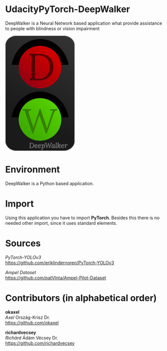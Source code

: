 # UdacityPyTorch-DeepWalker
DeepWalker is a Neural Network based application what provide assistance to people with blindness or vision impairment

![DeepWalker Logo](/icon_deepwalker.png)


# Environment
DeepWalker is a Python based application.



# Import
Using this application you have to import **PyTorch**. Besides this there is no needed other import, since it uses standard elements.



# Sources
  *PyTorch-YOLOv3*<br/>
  https://github.com/eriklindernoren/PyTorch-YOLOv3
  
  *Ampel Dataset*<br/>
  https://github.com/patVlnta/Ampel-Pilot-Dataset



# Contributors (in alphabetical order)
  **okaxel**<br/>
    *Axel* Ország-Krisz Dr.<br/>
    https://github.com/okaxel
    
  **richardvecsey**<br/>
    *Richárd* Ádám Vécsey Dr.<br/>
    https://github.com/richardvecsey
